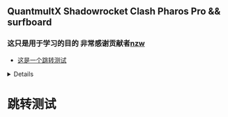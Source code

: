 ## QuantmultX Shadowrocket Clash Pharos Pro && surfboard<br>
### 这只是用于学习的目的 非常感谢贡献者<strong>[nzw](https://fanyi.baidu.com/?aldtype=16047#zh/en/)</strong>
* [这是一个跳转测试](#跳转测试)
<details>
    <sumary>This is head</sumary>
    <p>这里才是真的消息</p>
</details>
































































# 跳转测试
